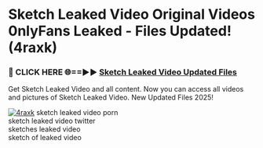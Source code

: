 # Sketch Leaked Video Original Videos 0nlyFans Leaked - Files Updated! (4raxk)

<h3>🔴 CLICK HERE 🌐==►► <a href="https://tinyurl.com/x26r9saj" rel="nofollow">Sketch Leaked Video Updated Files</a></h3>

Get Sketch Leaked Video and all content. Now you can access all videos and pictures of Sketch Leaked Video. New Updated Files 2025!

[![4raxk](https://i.imgur.com/LkgZPqh.gif)](https://tinyurl.com/x26r9saj)
sketch leaked video porn<br>
sketch leaked video twitter<br>
sketches leaked video<br>
sketch of leaked video
